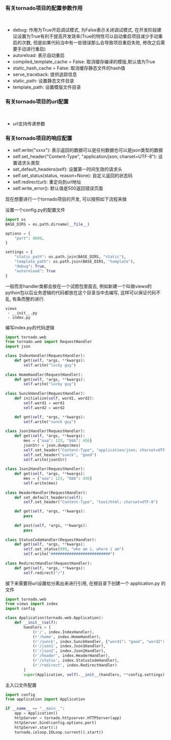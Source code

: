 
### 有关tornado项目的配置参数作用

<br/>

* debug: 作用为True开启调试模式, 为False表示关闭调试模式, 在开发阶段建议设置为True有利于提高开发效率(True的特性可以自动重启项目减少手动重启的次数, 但是如果代码当中有一些错误那么会导致项目重启失败, 修改之后需要手动进行重启)
* autoreload: 表示自动重启
* compiled_template_cache = False: 取消缓存编译的模版,默认值为True
* static_hash_cache = False: 取消缓存静态文件的hash值
* serve_traceback: 提供追踪信息
* static_path: 设置静态文件目录
* template_path: 设置模版文件目录

### 有关tornado项目的url配置

<br/>

* url支持传递参数

### 有关tornado项目的响应配置

* self.write("xxxx"): 表示返回的数据可以是任何数据也可以是json类型的数据
* self.set_header("Content-Type", "application/json; charset=UTF-8"): 设置请求头类型
* set_default_headers(self): 设置第一时间生效的请求头
* self.set_status(status, reason=None): 自定义返回的状态码
* self.redirect(url): 重定向到url地址
* self.write_error(): 默认值是500返回错误页面

现在想要进行一个tornado项目的开发, 可以按照如下流程来做

设置一个config.py的配置文件
```config.py
import os
BASE_DIRS = os.path.dirname(__file__)

options = {
    "port": 9000,
}

settings = {
    "static_path": os.path.join(BASE_DIRS, "static"),
    "template_path": os.path.join(BASE_DIRS, "template"),
    "debug": True,
    "autoreload": True
}
```

一般而言handler类都会放在一个试图包里面去, 例如新建一个叫做views的python包以后业务逻辑的代码都放在这个目录当中去编写, 这样可以保证代码不乱, 有条而整的进行.

```package
views
 - __init__.py
 - index.py
```

编写index.py的代码逻辑

```python
import tornado.web
from tornado.web import RequestHandler
import json

class IndexHandler(RequestHandler):
    def get(self, *args, **kwargs):
        self.write("lucky guy")
        
class HomeHandler(RequestHandler):
    def get(self, *args, **kwargs):
        self.write("lucky guy")
        
class SunckHandler(RequestHandler):
    def initialize(self, word1, word2):
        self.word1 = word1
        self.word2 = word2

    def get(self, *args, **kwargs):
        self.write("sunck guy")
        
class Json1Handler(RequestHandler):
    def get(self, *args, **kwargs):
        mes = {"aaa": 123, "bbb": 456}
        jsonStr = json.dumps(mes)
        self.set_header("Content-Type", "application/json; charset=UTF-8")
        self.set_header("sunck", "good")
        self.write(jsonStr)
        
class Json2Handler(RequestHandler):
    def get(self, *args, **kwargs):
        mes = {"aaa": 123, "bbb": 456}
        self.write(mes)
        
class HeaderHandler(RequestHandler):
    def set_default_headers(self):
        self.set_header("Content-Type", "text/html; charset=UTF-8")

    def get(self, *args, **kwargs):
        pass
        
    def post(self, *args, **kwargs):
        pass
        
class StatusCodeHandler(RequestHandler):
    def get(self, *args, **kwargs):
        self.set_status(999, "who am i, where i am")
        self.write("##########################")
        
class RedirectHandler(RequestHandler):
    def get(self, *args, **kwargs):
        self.redirect("/")
```


接下来需要将url设置给分离出来进行引用, 在根目录下创建一个 application.py 的文件
```python
import tornado.web
from views import index
import config

class Application(tornado.web.Application):
    def __init__(self):
        handlers = [
            (r'/', index.IndexHandler),
            (r'/home', index.HomeHandler),
            (r'/sunck', index.SunckHandler, {"word1": "good", "word2": "nice"}),
            (r'/json1', index.Json1Handler),
            (r'/json2', index.Json2Handler),
            (r'/header', index.HeaderHandler),
            (r'/status', index.StatusCodeHandler),
            (r'/redirect', index.RedirectHandler)
        ]
        super(Application, self).__init__(handlers, **config.settings)
```

主入口文件配置
```python
import config
from application import Application

if __name__ == "__main__":
    app = Application()
    httpServer = tornado.httpserver.HTTPServer(app)
    httpServer.bind(config.options.port)
    httpServer.start(1)
    tornado.ioloop.IOLoop.current().start()
```
